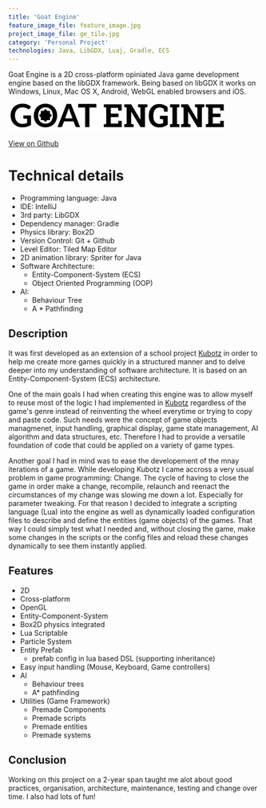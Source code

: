 ```yaml
---
title: 'Goat Engine'
feature_image_file: feature_image.jpg
project_image_file: ge_tile.jpg
category: 'Personal Project'
technologies: Java, LibGDX, Luaj, Gradle, ECS
---
```


Goat Engine is a 2D cross-platform opiniated Java game development engine based on the libGDX framework. Being based on libGDX it works on Windows, Linux, Mac OS X, Android, WebGL enabled browsers and iOS.

<!-- ![](https://user-images.githubusercontent.com/5913483/29291036-409ac418-8110-11e7-9576-216d2d838aa8.png) -->
![](ge_logo.png)

<div class="text-center">
    <a href="https://github.com/jwillp/GoatEngine" class="btn btn-ghost" target="_blank"><i class="fa fa-github" aria-hidden="true"></i> View on Github</a>
</div>


# Technical details
* Programming language: Java
* IDE: IntelliJ
* 3rd party: LibGDX
* Dependency manager: Gradle
* Physics library: Box2D
* Version Control: Git + Github
* Level Editor: Tiled Map Editor
* 2D animation library: Spriter for Java
* Software Architecture:
    * Entity-Component-System (ECS)
    * Object Oriented Programming (OOP)
* AI:
    * Behaviour Tree
    * A * Pathfinding


## Description
It was first developed as an extension of a school project [Kubotz](https://github.com/jwillp/kubotz) in order to help me create more games quickly in a structured manner and to delve deeper into my understanding of software architecture. It is based on an Entity-Component-System (ECS) architecture. 

One of the main goals I had when creating this engine was to allow myself to reuse most of the logic I had implemented in [Kubotz](https://github.com/jwillp/kubotz) regardless of the game's genre instead of reinventing the wheel everytime or trying to copy and paste code.
Such needs were the concept of game objects managmenet, input handling, graphical display, game state management, AI algorithm and data structures, etc.
Therefore I had to provide a versatile foundation of code that could be applied on a variety of game types. 

Another goal I had in mind was to ease the developement of the mnay iterations of a game. While developing Kubotz I came accross a very usual problem in game programming: Change. The cycle of having to close the game in order make a change, recompile, relaunch and reenact the circumstances of my change was slowing me down a lot. Especially for parameter tweaking. For that reason I decided to integrate a scripting language (Lua) into the engine as well as dynamically loaded configuration files to describe and define the entities (game objects) of the games. That way I could simply test what I needed and, without closing the game, make some changes in the scripts or the config files and reload these changes dynamically to see them instantly applied.

## Features
- 2D
- Cross-platform
- OpenGL
- Entity-Component-System
- Box2D physics integrated
- Lua Scriptable
- Particle System
- Entity Prefab
  - prefab config in lua based DSL (supporting inheritance)
- Easy input handling (Mouse, Keyboard, Game controllers)
- AI
  - Behaviour trees
  - A* pathfinding
- Utilities (Game Framework)
  - Premade Components
  - Premade scripts
  - Premade entities
  - Premade systems

## Conclusion
Working on this project on a 2-year span taught me alot about good practices, organisation, architecture, maintenance, testing and change over time. I also had lots of fun!
